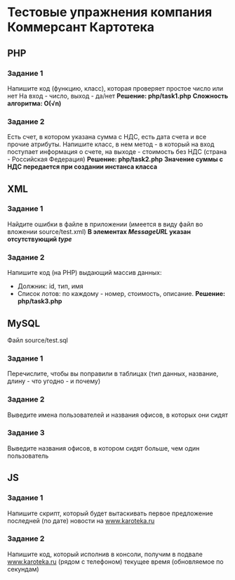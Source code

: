 # Тестовые упражнения компания Коммерсант Картотека
## PHP
### Задание 1
Напишите код (функцию, класс), которая проверяет простое число или нет
На вход - число, выход - да/нет
**Решение: php/task1.php**
**Сложность алгоритма: О(√n)**
### Задание 2
Есть счет, в котором указана сумма с НДС, есть дата счета и все прочие атрибуты.
Напишите класс, в нем метод - в который на вход поступает информация о счете, на выходе - стоимость без НДС (страна - Российская Федерация)
**Решение: php/task2.php**
**Значение суммы с НДС передается при создании инстанса класса**

## XML
### Задание 1
Найдите ошибки в файле в приложении (имеется в виду файл во вложении source/test.xml)
**В элементах *MessageURL* указан отсутствующий *type***
### Задание 2
Напишите код (на PHP) выдающий массив данных: 
   - Должник: id, тип, имя
   - Список лотов: по каждому - номер, стоимость, описание.
**Решение: php/task3.php**

## MySQL
Файл source/test.sql
### Задание 1
Перечислите, чтобы вы поправили в таблицах (тип данных, название, длину - что угодно - и почему)
### Задание 2
Выведите имена пользователей и названия офисов, в которых они сидят
### Задание 3
Выведите названия офисов, в котором сидят больше, чем один пользователь

## JS
### Задание 1
Напишите скрипт, который будет вытаскивать первое предложение последней (по дате) новости на www.karoteka.ru
### Задание 2
Напишите код, который исполнив в консоли, получим в подвале www.karoteka.ru (рядом с телефоном) текущее время (обновляемое по секундам)